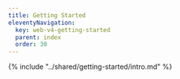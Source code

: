 ```yaml
---
title: Getting Started
eleventyNavigation:
  key: web-v4-getting-started
  parent: index
  order: 30
---
```


<!-- Intro -->
{% include "../shared/getting-started/intro.md" %}
